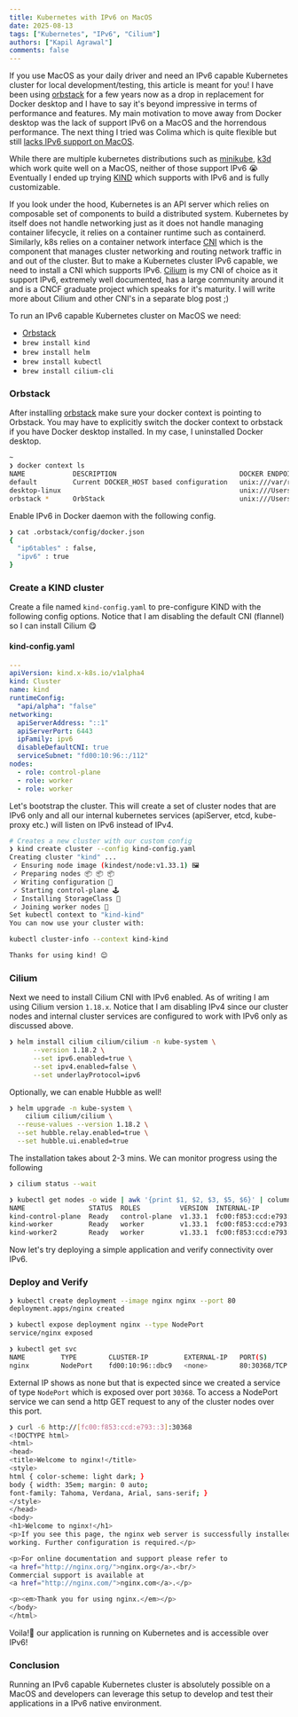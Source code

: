```yaml
---
title: Kubernetes with IPv6 on MacOS
date: 2025-08-13
tags: ["Kubernetes", "IPv6", "Cilium"]
authors: ["Kapil Agrawal"]
comments: false
---
```


If you use MacOS as your daily driver and need an IPv6 capable Kubernetes cluster for local development/testing, this article is meant for you! I have been using [orbstack](https://orbstack.dev) for a few years now as a drop in replacement for Docker desktop and I have to say it's beyond impressive in terms of performance and features. My main motivation to move away from Docker desktop was the lack of support IPv6 on a MacOS and the horrendous performance. The next thing I tried was Colima which is quite flexible but still [lacks IPv6 support on MacOS](https://news.ycombinator.com/item?id=41422931).

While there are multiple kubernetes distributions such as [minikube](https://github.com/kubernetes/minikube/issues/8535), [k3d](https://github.com/k3d-io/k3d/issues/833) which work quite well on a MacOS, neither of those support IPv6 😭 Eventually I ended up trying [KIND](https://kind.sigs.k8s.io) which supports with IPv6 and is fully customizable.

If you look under the hood, Kubernetes is an API server which relies on composable set of components to build a distributed system. Kubernetes by itself does not handle networking just as it does not handle managing container lifecycle, it relies on a container runtime such as containerd. Similarly, k8s relies on a container network interface [CNI](https://cni.dev) which is the component that manages cluster networking and routing network traffic in and out of the cluster. But to make a Kubernetes cluster IPv6 capable, we need to install a CNI which supports IPv6. [Cilium](https://cilium.io) is my CNI of choice as it support IPv6, extremely well documented, has a large community around it and is a CNCF graduate project which speaks for it's maturity. I will write more about Cilium and other CNI's in a separate blog post ;)

To run an IPv6 capable Kubernetes cluster on MacOS we need:

- [Orbstack](https://orbstack.dev)
- `brew install kind`
- `brew install helm`
- `brew install kubectl`
- `brew install cilium-cli`

### Orbstack

After installing [orbstack](https://orbstack.dev) make sure your docker context is pointing to Orbstack. You may have to explicitly switch the docker context to orbstack if you have Docker desktop installed. In my case, I uninstalled Docker desktop.

```bash
~
❯ docker context ls
NAME            DESCRIPTION                               DOCKER ENDPOINT                                  ERROR
default         Current DOCKER_HOST based configuration   unix:///var/run/docker.sock
desktop-linux                                             unix:///Users/kagraw/.docker/run/docker.sock
orbstack *      OrbStack                                  unix:///Users/kagraw/.orbstack/run/docker.sock
```

Enable IPv6 in Docker daemon with the following config.

```sh
❯ cat .orbstack/config/docker.json
{
  "ip6tables" : false,
  "ipv6" : true
}
```

### Create a KIND cluster

Create a file named `kind-config.yaml` to pre-configure KIND with the following config options. Notice that I am disabling the default CNI (flannel) so I can install Cilium 😋

#### kind-config.yaml

```YAML
---
apiVersion: kind.x-k8s.io/v1alpha4
kind: Cluster
name: kind
runtimeConfig:
  "api/alpha": "false"
networking:
  apiServerAddress: "::1"
  apiServerPort: 6443
  ipFamily: ipv6
  disableDefaultCNI: true
  serviceSubnet: "fd00:10:96::/112"
nodes:
  - role: control-plane
  - role: worker
  - role: worker
```

Let's bootstrap the cluster. This will create a set of cluster nodes that are IPv6 only and all our internal kubernetes services (apiServer, etcd, kube-proxy etc.) will listen on IPv6 instead of IPv4.

```bash
# Creates a new cluster with our custom config
❯ kind create cluster --config kind-config.yaml
Creating cluster "kind" ...
 ✓ Ensuring node image (kindest/node:v1.33.1) 🖼
 ✓ Preparing nodes 📦 📦 📦
 ✓ Writing configuration 📜
 ✓ Starting control-plane 🕹️
 ✓ Installing StorageClass 💾
 ✓ Joining worker nodes 🚜
Set kubectl context to "kind-kind"
You can now use your cluster with:

kubectl cluster-info --context kind-kind

Thanks for using kind! 😊
```

### Cilium

Next we need to install Cilium CNI with IPv6 enabled. As of writing I am using Cilium version `1.18.x`. Notice that I am disabling IPv4 since our cluster nodes and internal cluster services are configured to work with IPv6 only as discussed above.

```bash
❯ helm install cilium cilium/cilium -n kube-system \
      --version 1.18.2 \
      --set ipv6.enabled=true \
      --set ipv4.enabled=false \
      --set underlayProtocol=ipv6
```

Optionally, we can enable Hubble as well!

```bash
❯ helm upgrade -n kube-system \
    cilium cilium/cilium \
  --reuse-values --version 1.18.2 \
  --set hubble.relay.enabled=true \
  --set hubble.ui.enabled=true
```

The installation takes about 2-3 mins. We can monitor progress using the following

```sh
❯ cilium status --wait

❯ kubectl get nodes -o wide | awk '{print $1, $2, $3, $5, $6}' | column -t
NAME                STATUS  ROLES          VERSION  INTERNAL-IP
kind-control-plane  Ready   control-plane  v1.33.1  fc00:f853:ccd:e793::2
kind-worker         Ready   worker         v1.33.1  fc00:f853:ccd:e793::3
kind-worker2        Ready   worker         v1.33.1  fc00:f853:ccd:e793::4

```

Now let's try deploying a simple application and verify connectivity over IPv6.

### Deploy and Verify

```bash
❯ kubectl create deployment --image nginx nginx --port 80
deployment.apps/nginx created

❯ kubectl expose deployment nginx --type NodePort
service/nginx exposed

❯ kubectl get svc
NAME         TYPE        CLUSTER-IP         EXTERNAL-IP   PORT(S)        AGE
nginx        NodePort    fd00:10:96::dbc9   <none>        80:30368/TCP   12s
```

External IP shows as none but that is expected since we created a service of type `NodePort` which is exposed over port `30368`. To access a NodePort service we can send a http GET request to any of the cluster nodes over this port.

```bash
❯ curl -6 http://[fc00:f853:ccd:e793::3]:30368
<!DOCTYPE html>
<html>
<head>
<title>Welcome to nginx!</title>
<style>
html { color-scheme: light dark; }
body { width: 35em; margin: 0 auto;
font-family: Tahoma, Verdana, Arial, sans-serif; }
</style>
</head>
<body>
<h1>Welcome to nginx!</h1>
<p>If you see this page, the nginx web server is successfully installed and
working. Further configuration is required.</p>

<p>For online documentation and support please refer to
<a href="http://nginx.org/">nginx.org</a>.<br/>
Commercial support is available at
<a href="http://nginx.com/">nginx.com</a>.</p>

<p><em>Thank you for using nginx.</em></p>
</body>
</html>
```

Voila!🍾 our application is running on Kubernetes and is accessible over IPv6!

### Conclusion

Running an IPv6 capable Kubernetes cluster is absolutely possible on a MacOS and developers can leverage this setup to develop and test their applications in a IPv6 native environment.
